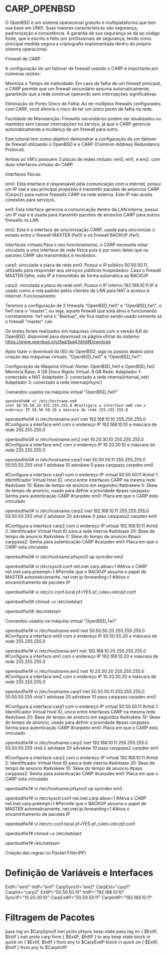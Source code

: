 # CARP_OPENBSD
O OpenBSD é um sistema operacional gratuito e multiplataforma que tem sua base em UNIX. Suas maiores características são segurança, padronização e consistência. A garantia de sua segurança se dá ao código fonte, que é escrito e feito por profissionais de segurança, tendo como principal medida segura a criptografia implementada dentro do próprio sistema operacional. 


Firewall de CARP

A configuração de um failover de firewall usando o CARP é importante por inúmeras razões:

Minimiza o Tempo de Inatividade: Em caso de falha de um firewall principal, o CARP permite que um firewall secundário assuma automaticamente, garantindo que a rede continue operando sem interrupções significativas.

Eliminação de Ponto Único de Falha: Ao ter múltiplos firewalls configurados com CARP, você elimina o risco de ter um único ponto de falha na rede.

Facilidade de Manutenção: Firewalls secundários podem ser atualizados ou mantidos sem causar interrupções no serviço, já que o CARP gerencia automaticamente a mudança de um firewall para outro.

Este tutorial tem como objetivo demonstrar a configuração de um failover de firewall utilizando o OpenBSD e o CARP (Common Address Redundancy Protocol).

Ambas as VM's possuem 3 placas de redes virtuais: em0, em1, e em2, com duas interfaces virtuais do CARP.

Interfaces físicas

em0: Esta interface é responsável pela comunicação com a internet, possui um IP real e seu principal propósito é transmitir pacotes de anúncios CARP (Carpv2) para outros firewalls CARP na rede externa. Este IP não aceita conexões para serviços.

em1: Esta interface gerencia a comunicação dentro da LAN interna, possui um IP real e é usada para transmitir pacotes de anúncios CARP para outros firewalls na LAN

em2: Esta é a interface de sincronização CARP, usada para sincronizar o estado entre o firewall MASTER (fw0) e os firewall BACKUP (fw1).

Interfaces virtuais
Para o seu funcionamento, o CARP necessita estar vinculado a uma interface de rede física pois é por meio delas que os pacotes CARP são transmitidos e recebidos.

carp1: vinculada a placa de rede em0. Possui o IP público 50.50.50.11, utilizado para responder aos serviços públicos hospedados. Caso o firewall MASTER falhe, este IP é transmitido de forma automática ao BACKUP.

carp2: vinculada a placa de rede em1. Possui o IP interno 192.198.10.11 IP é usado como a rota padrão pelos clientes da LAN para NAT e acesso à Internet. 
Funcionamento

Teremos a configuração de 2 firewalls "OpenBSD_fw0" e "OpenBSD_fw1", o fw0 será o "master", ou seja, aquele firewall que está ativo e funcionando corretamente. fw1 será o "Backup", ele fica inativo sendo usado somente se o firewall "master" cair.

Os testes foram realizados em máquinas virtuais com a versão 6.6 do OpenBSD, disponível para download na página oficial do sistema. https://www.openbsd.org/faq/faq4.html#Download

Após fazer o download da ISO do OpenBSD, siga os passos abaixo para criação das máquinas virtuais, "OpenBSD_fw0" e "OpenBSD_fw1":

Configuração da Máquina Virtual:
Nome: OpenBSD_fw0 e OpenBSD_fw2
Memória Base: 4 GB
Disco Rígido Virtual: 8 GB
Rede: Adaptador 1: conectado a NAT
Adaptador 2: conectado a rede interna(internal_net)
Adaptador 3: conectado a rede interna(pfsync)

Comandos usados na máquina virtual "OpenBSD_fw0"
```
openbsdfw0# vi /etc/hostname.em0
inet 50.50.50.10 255.255.255.0 #Configura a interface em0 com o endereço IP 50.50.50.10 e máscara de rede 255.255.255.0
```
openbsdfw0# vi /etc/hostname.em1
inet 192.168.10.10 255.255.255.0 #Configura a interface em1 com o endereço IP 192.168.10.10 e máscara de rede 255.255.255.0

openbsdfw0# vi /etc/hostname.em2
inet 10.20.30.10 255.255.255.0 #Configura a interface em2 com o endereço IP 10.20.30.10 e máscara de rede 255.255.255.0

openbsdfw0# vi /etc/hostname.carp1
inet 50.50.50.11 255.255.255.0 50.50.50.255 vhid 1 advbase 10 advskew 0 pass carppass carpdev em0

#Configura a interface carp1 com o endereço IP virtual 50.50.50.11
#vhid 1: Identificador Virtual Host ID, unico entre interfaces CARP na mesma rede
#advbase 10: Base de tempo de anúncio em segundos
#advskew 0: Skew do tempo de anúncio, usado para definir a prioridade
#pass carppass: Senha para autenticação CARP
#carpdev em0: Placa em que o CARP esta vinculado

openbsdfw0# vi /etc/hostname.carp2
inet 192.168.10.11 255.255.255.0 50.50.50.255 vhid 2 advbase 20 advskew 0 pass carppass2 carpdev em1

#Configura a interface carp2 com o endereço IP virtual 192.168.10.11
#vhid 2: Identificador Virtual Host ID para a rede interna
#advbase 20: Base de tempo de anuncio
#advskew 0: Skew do tempo de anuncio
#pass carppass2: Senha para autenticação CARP
#carpdev em1: Placa em que o CARP esta vinculado

openbsdfw0# vi /etc/hostname.pfsync0
up syncdev em2

openbsdfw0# vi /etc/sysctl.conf
net.inet.carp.allow=1      #Ativa o CARP
net.inet.carp.preempt=1	   #Permite que o BACKUP assuma o papel de MASTER automaticamente.
net.inet.ip.forwarding=1   #Ativa o encaminhamento de pacotes IP

openbsdfw0# vi /etc/rc.conf.local
pf=YES
pf_rules=/etc/pf.conf

openbsdfw0# chmod +x /etc/netstart

openbsdfw0# /etc/netstart

Comandos usados na máquina virtual "OpenBSD_fw1"

openbsdfw1# vi /etc/hostname.em0
inet 50.50.50.20 255.255.255.0  #Configura a interface em0 com o endereço IP 50.50.50.20 e máscara de rede 255.255.255.0   


openbsdfw1# vi /etc/hostname.em1
inet 192.168.10.20 255.255.255.0  #Configura a interface em1 com o endereço IP 192.168.10.20 e máscara de rede 255.255.255.0


openbsdfw1# vi /etc/hostname.em2
inet 10.20.30.20 255.255.255.0  #Configura a interface em2 com o endereço IP 10.20.30.20 e máscara de rede 255.255.255.0

openbsdfw1# vi /etc/hostname.carp1
inet 50.50.50.11 255.255.255.0 50.50.50.255 vhid 1 advbase 20 advskew 10 pass carppass carpdev em0

#Configura a interface carp1 com o endereço IP virtual 50.50.50.11
#vhid 1: Identificador Virtual Host ID, unico entre interfaces CARP na mesma rede
#advbase 20: Base de tempo de anúncio em segundos
#advskew 10: Skew do tempo de anúncio, usado para definir a prioridade
#pass carppass: Senha para autenticação CARP
#carpdev em0: Placa em que o CARP esta vinculado

openbsdfw1# vi /etc/hostname.carp2
inet 192.168.10.11 255.255.255.0 50.50.50.255 vhid 2 advbase 20 advskew 10 pass carppass2 carpdev em1

#Configura a interface carp2 com o endereço IP virtual 192.168.10.11
#vhid 2: Identificador Virtual Host ID para a rede interna
#advbase 20: Base de tempo de anuncio
#advskew 10: Skew do tempo de anuncio
#pass carppass2: Senha para autenticação CARP
#carpdev em1: Placa em que o CARP esta vinculado

openbsdfw1# vi /etc/hostname.pfsync0
up syncdev em2

openbsdfw1# vi /etc/sysctl.conf
net.inet.carp.allow=1      #Ativa o CARP
net.inet.carp.preempt=1	   #Permite que o BACKUP assuma o papel de MASTER automaticamente.
net.inet.ip.forwarding=1   #Ativa o encaminhamento de pacotes IP

openbsdfw1# vi /etc/rc.conf.local
pf=YES
pf_rules=/etc/pf.conf

openbsdfw1# chmod +x /etc/netstart

openbsdfw1# /etc/netstart


Criação das regras no Packet Filter(PF)

# Definição de Variáveis e Interfaces
ExtIf="em0"
IntIf="em1"
CarpSyncIf="em2"
CarpExt="carp1"
CarpInt="carp2"
ExtIP="50.50.50.10"
IntIP="192.168.10.10"
SyncIP="10.20.30.10"
CarpExtIP="50.50.50.11"
CarpIntIP="192.168.10.11"

# Filtragem de Pacotes
pass log on $CarpSyncIf inet proto pfsync keep state
pass log on { $ExtIf, $IntIf } inet proto carp from { $ExtIP, $IntIP } to any keep state
block in quick on { $ExtIf, $IntIf } from any to $CarpExtIP
block in quick on { $ExtIf, $IntIf } from any to $CarpIntIP

